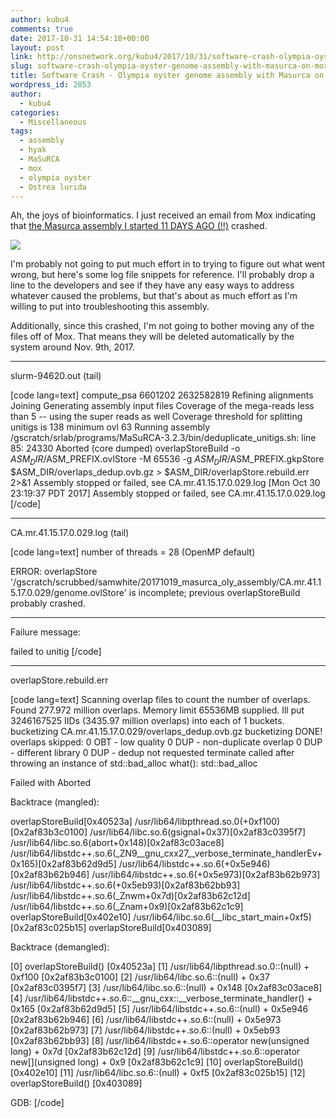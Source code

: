 ```yaml
---
author: kubu4
comments: true
date: 2017-10-31 14:54:18+00:00
layout: post
link: http://onsnetwork.org/kubu4/2017/10/31/software-crash-olympia-oyster-genome-assembly-with-masurca-on-mox/
slug: software-crash-olympia-oyster-genome-assembly-with-masurca-on-mox
title: Software Crash - Olympia oyster genome assembly with Masurca on Mox
wordpress_id: 2853
author:
  - kubu4
categories:
  - Miscellaneous
tags:
  - assembly
  - hyak
  - MaSuRCA
  - mox
  - olympia oyster
  - Ostrea lurida
---
```


Ah, the joys of bioinformatics. I just received an email from Mox indicating that [the Masurca assembly I started 11 DAYS AGO (!!)](http://onsnetwork.org/kubu4/2017/10/19/genome-assembly-olympia-oyster-illumina-pacbio-reads-using-masurca/) crashed.

[![](http://owl.fish.washington.edu/Athaliana/20171031_masurca_failed.png)](http://owl.fish.washington.edu/Athaliana/20171031_masurca_failed.png)

I'm probably not going to put much effort in to trying to figure out what went wrong, but here's some log file snippets for reference. I'll probably drop a line to the developers and see if they have any easy ways to address whatever caused the problems, but that's about as much effort as I'm willing to put into troubleshooting this assembly.

Additionally, since this crashed, I'm not going to bother moving any of the files off of Mox. That means they will be deleted automatically by the system around Nov. 9th, 2017.



* * *



slurm-94620.out (tail)

[code lang=text]
compute_psa 6601202 2632582819
Refining alignments
Joining
Generating assembly input files
Coverage of the mega-reads less than 5 -- using the super reads as well
Coverage threshold for splitting unitigs is 138 minimum ovl 63
Running assembly
/gscratch/srlab/programs/MaSuRCA-3.2.3/bin/deduplicate_unitigs.sh: line 85: 24330 Aborted                 (core dumped) overlapStoreBuild -o $ASM_DIR/$ASM_PREFIX.ovlStore -M 65536 -g $ASM_DIR/$ASM_PREFIX.gkpStore $ASM_DIR/overlaps_dedup.ovb.gz > $ASM_DIR/overlapStore.rebuild.err 2>&1
Assembly stopped or failed, see CA.mr.41.15.17.0.029.log
[Mon Oct 30 23:19:37 PDT 2017] Assembly stopped or failed, see CA.mr.41.15.17.0.029.log
[/code]



* * *



CA.mr.41.15.17.0.029.log (tail)

[code lang=text]
number of threads     = 28 (OpenMP default)

ERROR:  overlapStore '/gscratch/scrubbed/samwhite/20171019_masurca_oly_assembly/CA.mr.41.15.17.0.029/genome.ovlStore' is incomplete; previous overlapStoreBuild probably crashed.

----------------------------------------
Failure message:

failed to unitig
[/code]



* * *



overlapStore.rebuild.err

[code lang=text]
Scanning overlap files to count the number of overlaps.
Found 277.972 million overlaps.
Memory limit 65536MB supplied.  Ill put 3246167525 IIDs (3435.97 million overlaps) into each of 1 buckets.
bucketizing CA.mr.41.15.17.0.029/overlaps_dedup.ovb.gz
bucketizing DONE!
overlaps skipped:
               0 OBT - low quality
               0 DUP - non-duplicate overlap
               0 DUP - different library
               0 DUP - dedup not requested
terminate called after throwing an instance of std::bad_alloc
  what():  std::bad_alloc

Failed with Aborted

Backtrace (mangled):

overlapStoreBuild[0x40523a]
/usr/lib64/libpthread.so.0(+0xf100)[0x2af83b3c0100]
/usr/lib64/libc.so.6(gsignal+0x37)[0x2af83c0395f7]
/usr/lib64/libc.so.6(abort+0x148)[0x2af83c03ace8]
/usr/lib64/libstdc++.so.6(_ZN9__gnu_cxx27__verbose_terminate_handlerEv+0x165)[0x2af83b62d9d5]
/usr/lib64/libstdc++.so.6(+0x5e946)[0x2af83b62b946]
/usr/lib64/libstdc++.so.6(+0x5e973)[0x2af83b62b973]
/usr/lib64/libstdc++.so.6(+0x5eb93)[0x2af83b62bb93]
/usr/lib64/libstdc++.so.6(_Znwm+0x7d)[0x2af83b62c12d]
/usr/lib64/libstdc++.so.6(_Znam+0x9)[0x2af83b62c1c9]
overlapStoreBuild[0x402e10]
/usr/lib64/libc.so.6(__libc_start_main+0xf5)[0x2af83c025b15]
overlapStoreBuild[0x403089]

Backtrace (demangled):

[0] overlapStoreBuild() [0x40523a]
[1] /usr/lib64/libpthread.so.0::(null) + 0xf100  [0x2af83b3c0100]
[2] /usr/lib64/libc.so.6::(null) + 0x37  [0x2af83c0395f7]
[3] /usr/lib64/libc.so.6::(null) + 0x148  [0x2af83c03ace8]
[4] /usr/lib64/libstdc++.so.6::__gnu_cxx::__verbose_terminate_handler() + 0x165  [0x2af83b62d9d5]
[5] /usr/lib64/libstdc++.so.6::(null) + 0x5e946  [0x2af83b62b946]
[6] /usr/lib64/libstdc++.so.6::(null) + 0x5e973  [0x2af83b62b973]
[7] /usr/lib64/libstdc++.so.6::(null) + 0x5eb93  [0x2af83b62bb93]
[8] /usr/lib64/libstdc++.so.6::operator new(unsigned long) + 0x7d  [0x2af83b62c12d]
[9] /usr/lib64/libstdc++.so.6::operator new[](unsigned long) + 0x9  [0x2af83b62c1c9]
[10] overlapStoreBuild() [0x402e10]
[11] /usr/lib64/libc.so.6::(null) + 0xf5  [0x2af83c025b15]
[12] overlapStoreBuild() [0x403089]

GDB:
[/code]
